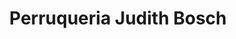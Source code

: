 ---
title: "Perruqueria Judith Bosch"
url: /sant-ramon/perruqueria-judith-bosch/
shop: peluquería
---